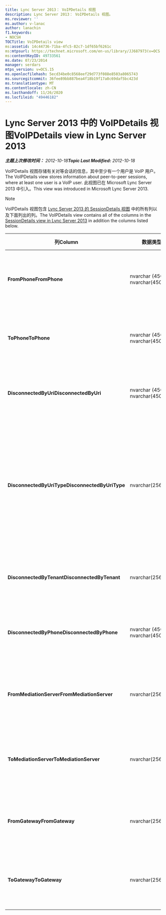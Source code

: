 ```yaml
---
title: Lync Server 2013： VoIPDetails 视图
description: Lync Server 2013： VoIPDetails 视图。
ms.reviewer: ''
ms.author: v-lanac
author: lanachin
f1.keywords:
- NOCSH
TOCTitle: VoIPDetails view
ms:assetid: 14c44736-71ba-4fc5-82c7-1df65bf6261c
ms:mtpsurl: https://technet.microsoft.com/en-us/library/JJ687973(v=OCS.15)
ms:contentKeyID: 49733561
ms.date: 07/23/2014
manager: serdars
mtps_version: v=OCS.15
ms.openlocfilehash: 5ecd34be0c8568eef29d773f088e8503a8065743
ms.sourcegitcommit: 36fee89bb887bea4f18b19f17a8c69daf5bc423d
ms.translationtype: MT
ms.contentlocale: zh-CN
ms.lasthandoff: 11/26/2020
ms.locfileid: "49446182"
---
```

# <a name="voipdetails-view-in-lync-server-2013"></a><span data-ttu-id="6ef85-103">Lync Server 2013 中的 VoIPDetails 视图</span><span class="sxs-lookup"><span data-stu-id="6ef85-103">VoIPDetails view in Lync Server 2013</span></span>

<div data-xmlns="http://www.w3.org/1999/xhtml">

<div class="topic" data-xmlns="http://www.w3.org/1999/xhtml" data-msxsl="urn:schemas-microsoft-com:xslt" data-cs="https://msdn.microsoft.com/">

<div data-asp="https://msdn2.microsoft.com/asp">



</div>

<div id="mainSection">

<div id="mainBody"><span data-ttu-id="6ef85-104">

<span> </span></span><span class="sxs-lookup"><span data-stu-id="6ef85-104">

<span> </span></span></span>

<span data-ttu-id="6ef85-105">_**主题上次修改时间：** 2012-10-18_</span><span class="sxs-lookup"><span data-stu-id="6ef85-105">_**Topic Last Modified:** 2012-10-18_</span></span>

<span data-ttu-id="6ef85-106">VoIPDetails 视图存储有关对等会话的信息，其中至少有一个用户是 VoIP 用户。</span><span class="sxs-lookup"><span data-stu-id="6ef85-106">The VoIPDetails view stores information about peer-to-peer sessions, where at least one user is a VoIP user.</span></span> <span data-ttu-id="6ef85-107">此视图已在 Microsoft Lync Server 2013 中引入。</span><span class="sxs-lookup"><span data-stu-id="6ef85-107">This view was introduced in Microsoft Lync Server 2013.</span></span>

<div>


> [!NOTE]  
> <span data-ttu-id="6ef85-108">VoIPDetails 视图包含 <A href="lync-server-2013-sessiondetails-view.md">Lync Server 2013 的 SessionDetails 视图</A> 中的所有列以及下面列出的列。</span><span class="sxs-lookup"><span data-stu-id="6ef85-108">The VoIPDetails view contains all of the columns in the <A href="lync-server-2013-sessiondetails-view.md">SessionDetails view in Lync Server 2013</A> in addition the columns listed below.</span></span>



</div>


<table>
<colgroup>
<col style="width: 33%" />
<col style="width: 33%" />
<col style="width: 33%" />
</colgroup>
<thead>
<tr class="header">
<th><span data-ttu-id="6ef85-109">列</span><span class="sxs-lookup"><span data-stu-id="6ef85-109">Column</span></span></th>
<th><span data-ttu-id="6ef85-110">数据类型</span><span class="sxs-lookup"><span data-stu-id="6ef85-110">Data Type</span></span></th>
<th><span data-ttu-id="6ef85-111">详细信息</span><span class="sxs-lookup"><span data-stu-id="6ef85-111">Details</span></span></th>
</tr>
</thead>
<tbody>
<tr class="odd">
<td><p><span data-ttu-id="6ef85-112"><strong>FromPhone</strong></span><span class="sxs-lookup"><span data-stu-id="6ef85-112"><strong>FromPhone</strong></span></span></p></td>
<td><p><span data-ttu-id="6ef85-113">nvarchar (450) </span><span class="sxs-lookup"><span data-stu-id="6ef85-113">nvarchar(450)</span></span></p></td>
<td><p><span data-ttu-id="6ef85-114">启动会话的用户的电话 URI。</span><span class="sxs-lookup"><span data-stu-id="6ef85-114">Phone URI of the user who started the session.</span></span></p></td>
</tr>
<tr class="even">
<td><p><span data-ttu-id="6ef85-115"><strong>ToPhone</strong></span><span class="sxs-lookup"><span data-stu-id="6ef85-115"><strong>ToPhone</strong></span></span></p></td>
<td><p><span data-ttu-id="6ef85-116">nvarchar (450) </span><span class="sxs-lookup"><span data-stu-id="6ef85-116">nvarchar(450)</span></span></p></td>
<td><p><span data-ttu-id="6ef85-117">加入会话的用户的电话 URI。</span><span class="sxs-lookup"><span data-stu-id="6ef85-117">Phone URI of the user who joined the session.</span></span></p></td>
</tr>
<tr class="odd">
<td><p><span data-ttu-id="6ef85-118"><strong>DisconnectedByUri</strong></span><span class="sxs-lookup"><span data-stu-id="6ef85-118"><strong>DisconnectedByUri</strong></span></span></p></td>
<td><p><span data-ttu-id="6ef85-119">nvarchar (450) </span><span class="sxs-lookup"><span data-stu-id="6ef85-119">nvarchar(450)</span></span></p></td>
<td><p><span data-ttu-id="6ef85-120">断开会话的用户的 URI。</span><span class="sxs-lookup"><span data-stu-id="6ef85-120">URI of the user who disconnected the session.</span></span></p></td>
</tr>
<tr class="even">
<td><p><span data-ttu-id="6ef85-121"><strong>DisconnectedByUriType</strong></span><span class="sxs-lookup"><span data-stu-id="6ef85-121"><strong>DisconnectedByUriType</strong></span></span></p></td>
<td><p><span data-ttu-id="6ef85-122">nvarchar(256)</span><span class="sxs-lookup"><span data-stu-id="6ef85-122">nvarchar(256)</span></span></p></td>
<td><p><span data-ttu-id="6ef85-123">断开会话的用户的 URI 类型。</span><span class="sxs-lookup"><span data-stu-id="6ef85-123">Type of URI of the user who disconnected the session.</span></span> <span data-ttu-id="6ef85-124">有关详细信息，请参阅 <a href="lync-server-2013-uritypes-table.md">Lync Server 2013 中的 UriTypes 表</a> 。</span><span class="sxs-lookup"><span data-stu-id="6ef85-124">See the <a href="lync-server-2013-uritypes-table.md">UriTypes table in Lync Server 2013</a> for more information.</span></span></p></td>
</tr>
<tr class="odd">
<td><p><span data-ttu-id="6ef85-125"><strong>DisconnectedByTenant</strong></span><span class="sxs-lookup"><span data-stu-id="6ef85-125"><strong>DisconnectedByTenant</strong></span></span></p></td>
<td><p><span data-ttu-id="6ef85-126">nvarchar(256)</span><span class="sxs-lookup"><span data-stu-id="6ef85-126">nvarchar(256)</span></span></p></td>
<td><p><span data-ttu-id="6ef85-127">断开会话的用户的租户。</span><span class="sxs-lookup"><span data-stu-id="6ef85-127">Tenant of the user who disconnected the session.</span></span></p></td>
</tr>
<tr class="even">
<td><p><span data-ttu-id="6ef85-128"><strong>DisconnectedByPhone</strong></span><span class="sxs-lookup"><span data-stu-id="6ef85-128"><strong>DisconnectedByPhone</strong></span></span></p></td>
<td><p><span data-ttu-id="6ef85-129">nvarchar (450) </span><span class="sxs-lookup"><span data-stu-id="6ef85-129">nvarchar(450)</span></span></p></td>
<td><p><span data-ttu-id="6ef85-130">断开会话的用户的电话 URI。</span><span class="sxs-lookup"><span data-stu-id="6ef85-130">Phone URI of the user who disconnected the session.</span></span></p></td>
</tr>
<tr class="odd">
<td><p><span data-ttu-id="6ef85-131"><strong>FromMediationServer</strong></span><span class="sxs-lookup"><span data-stu-id="6ef85-131"><strong>FromMediationServer</strong></span></span></p></td>
<td><p><span data-ttu-id="6ef85-132">nvarchar(256)</span><span class="sxs-lookup"><span data-stu-id="6ef85-132">nvarchar(256)</span></span></p></td>
<td><p><span data-ttu-id="6ef85-133">启动会话的用户所使用的中介服务器。</span><span class="sxs-lookup"><span data-stu-id="6ef85-133">Mediation Server used by the user who started the session.</span></span></p></td>
</tr>
<tr class="even">
<td><p><span data-ttu-id="6ef85-134"><strong>ToMediationServer</strong></span><span class="sxs-lookup"><span data-stu-id="6ef85-134"><strong>ToMediationServer</strong></span></span></p></td>
<td><p><span data-ttu-id="6ef85-135">nvarchar(256)</span><span class="sxs-lookup"><span data-stu-id="6ef85-135">nvarchar(256)</span></span></p></td>
<td><p><span data-ttu-id="6ef85-136">加入会话的用户所使用的中介服务器。</span><span class="sxs-lookup"><span data-stu-id="6ef85-136">Mediation Server used by the user who joined the session.</span></span></p></td>
</tr>
<tr class="odd">
<td><p><span data-ttu-id="6ef85-137"><strong>FromGateway</strong></span><span class="sxs-lookup"><span data-stu-id="6ef85-137"><strong>FromGateway</strong></span></span></p></td>
<td><p><span data-ttu-id="6ef85-138">nvarchar(256)</span><span class="sxs-lookup"><span data-stu-id="6ef85-138">nvarchar(256)</span></span></p></td>
<td><p><span data-ttu-id="6ef85-139">启动会话的用户所使用的网关。</span><span class="sxs-lookup"><span data-stu-id="6ef85-139">Gateway used by the user who started the session.</span></span></p></td>
</tr>
<tr class="even">
<td><p><span data-ttu-id="6ef85-140"><strong>ToGateway</strong></span><span class="sxs-lookup"><span data-stu-id="6ef85-140"><strong>ToGateway</strong></span></span></p></td>
<td><p><span data-ttu-id="6ef85-141">nvarchar(256)</span><span class="sxs-lookup"><span data-stu-id="6ef85-141">nvarchar(256)</span></span></p></td>
<td><p><span data-ttu-id="6ef85-142">加入会话的用户所使用的网关。</span><span class="sxs-lookup"><span data-stu-id="6ef85-142">Gateway used by the user who joined the session.</span></span></p></td>
</tr>
</tbody>
</table><span data-ttu-id="6ef85-143">


</div>

<span> </span>

</div>

</div>

</span><span class="sxs-lookup"><span data-stu-id="6ef85-143">


</div>

<span> </span>

</div>

</div>

</span></span></div>

